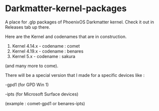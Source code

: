 # Darkmatter-kernel-packages
A place for .glp packages of PhoenixOS Darkmatter kernel. Check it out in Releases tab up there.

Here are the Kernel and codenames that are in construction.

1. Kernel 4.14.x  -   codename : comet
2. Kernel 4.19.x  -   codename : benares
3. Kernel 5.x     -   codename : sakura


(and many more to come).

There will be a special version that I made for a specific devices like :

 -gpd1 (for GPD Win 1)
 
 -ipts (for Microsoft Surface devices)
 

(example : comet-gpd1 or benares-ipts)

